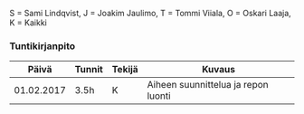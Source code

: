 S = Sami Lindqvist, J = Joakim Jaulimo, T = Tommi Viiala, O = Oskari Laaja, K = Kaikki

### Tuntikirjanpito
Päivä | Tunnit | Tekijä | Kuvaus 
--------------- | ----- | ------  | ----
01.02.2017 | 3.5h | K | Aiheen suunnittelua ja repon luonti

